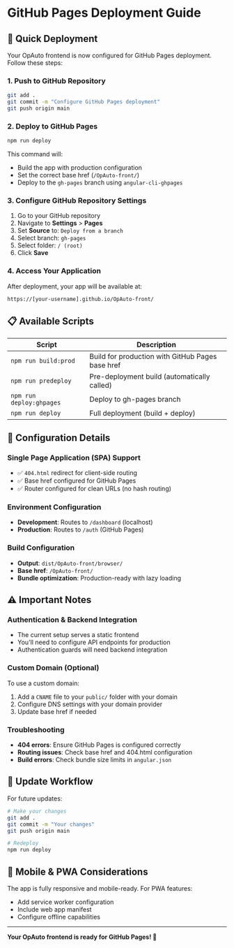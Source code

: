 # GitHub Pages Deployment Guide

## 🚀 Quick Deployment

Your OpAuto frontend is now configured for GitHub Pages deployment. Follow these steps:

### 1. Push to GitHub Repository
```bash
git add .
git commit -m "Configure GitHub Pages deployment"
git push origin main
```

### 2. Deploy to GitHub Pages
```bash
npm run deploy
```

This command will:
- Build the app with production configuration
- Set the correct base href (`/OpAuto-front/`)
- Deploy to the `gh-pages` branch using `angular-cli-ghpages`

### 3. Configure GitHub Repository Settings
1. Go to your GitHub repository
2. Navigate to **Settings** > **Pages**
3. Set **Source** to: `Deploy from a branch`
4. Select branch: `gh-pages`
5. Select folder: `/ (root)`
6. Click **Save**

### 4. Access Your Application
After deployment, your app will be available at:
```
https://[your-username].github.io/OpAuto-front/
```

## 📋 Available Scripts

| Script | Description |
|--------|-------------|
| `npm run build:prod` | Build for production with GitHub Pages base href |
| `npm run predeploy` | Pre-deployment build (automatically called) |
| `npm run deploy:ghpages` | Deploy to gh-pages branch |
| `npm run deploy` | Full deployment (build + deploy) |

## 🔧 Configuration Details

### Single Page Application (SPA) Support
- ✅ `404.html` redirect for client-side routing
- ✅ Base href configured for GitHub Pages
- ✅ Router configured for clean URLs (no hash routing)

### Environment Configuration
- **Development**: Routes to `/dashboard` (localhost)
- **Production**: Routes to `/auth` (GitHub Pages)

### Build Configuration
- **Output**: `dist/OpAuto-front/browser/`
- **Base href**: `/OpAuto-front/`
- **Bundle optimization**: Production-ready with lazy loading

## ⚠️ Important Notes

### Authentication & Backend Integration
- The current setup serves a static frontend
- You'll need to configure API endpoints for production
- Authentication guards will need backend integration

### Custom Domain (Optional)
To use a custom domain:
1. Add a `CNAME` file to your `public/` folder with your domain
2. Configure DNS settings with your domain provider
3. Update base href if needed

### Troubleshooting
- **404 errors**: Ensure GitHub Pages is configured correctly
- **Routing issues**: Check base href and 404.html configuration
- **Build errors**: Check bundle size limits in `angular.json`

## 🔄 Update Workflow

For future updates:
```bash
# Make your changes
git add .
git commit -m "Your changes"
git push origin main

# Redeploy
npm run deploy
```

## 📱 Mobile & PWA Considerations

The app is fully responsive and mobile-ready. For PWA features:
- Add service worker configuration
- Include web app manifest
- Configure offline capabilities

---

**Your OpAuto frontend is ready for GitHub Pages! 🎉**